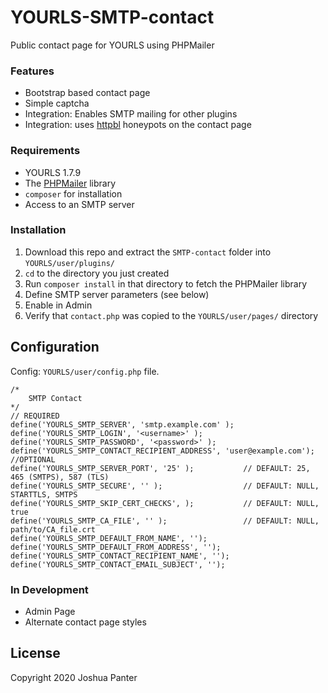 # YOURLS-SMTP-contact
Public contact page for YOURLS using PHPMailer

### Features
- Bootstrap based contact page
- Simple captcha
- Integration: Enables SMTP mailing for other plugins
- Integration: uses [httpbl](https://github.com/joshp23/YOURLS-httpBL) honeypots on the contact page

### Requirements
- YOURLS 1.7.9
- The [PHPMailer](https://github.com/PHPMailer/PHPMailer) library
- `composer` for installation
- Access to an SMTP server

### Installation
1. Download this repo and extract the `SMTP-contact` folder into `YOURLS/user/plugins/`
2. `cd` to the directory you just created
3. Run `composer install` in that directory to fetch the PHPMailer library
4. Define SMTP server parameters (see below)
5. Enable in Admin 
6. Verify that `contact.php` was copied to the `YOURLS/user/pages/` directory

Configuration
-------------
Config: `YOURLS/user/config.php` file.
```
/*
	SMTP Contact
*/
// REQUIRED
define('YOURLS_SMTP_SERVER', 'smtp.example.com' );
define('YOURLS_SMTP_LOGIN', '<username>' );
define('YOURLS_SMTP_PASSWORD', '<password>' );
define('YOURLS_SMTP_CONTACT_RECIPIENT_ADDRESS', 'user@example.com');
//OPTIONAL
define('YOURLS_SMTP_SERVER_PORT', '25' ); 			// DEFAULT: 25, 465 (SMTPS), 587 (TLS)
define('YOURLS_SMTP_SECURE', '' ); 					// DEFAULT: NULL, STARTTLS, SMTPS
define('YOURLS_SMTP_SKIP_CERT_CHECKS', ); 			// DEFAULT: NULL, true
define('YOURLS_SMTP_CA_FILE', '' );					// DEFAULT: NULL, path/to/CA_file.crt
define('YOURLS_SMTP_DEFAULT_FROM_NAME', '');
define('YOURLS_SMTP_DEFAULT_FROM_ADDRESS', '');
define('YOURLS_SMTP_CONTACT_RECIPIENT_NAME', '');
define('YOURLS_SMTP_CONTACT_EMAIL_SUBJECT', '');
```
### In Development
- Admin Page
- Alternate contact page styles

License
-------
Copyright 2020 Joshua Panter 
